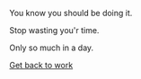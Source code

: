 You know you should be doing it.

Stop wasting you'r time.

Only so much in a day.

[Get back to work](../take-nap/cucumber-induced-nap.md)